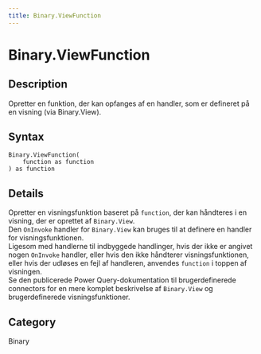 ```yaml
---
title: Binary.ViewFunction
---
```


# Binary.ViewFunction


## Description

Opretter en funktion, der kan opfanges af en handler, som er defineret på en visning (via Binary.View).


## Syntax

```powerquery
Binary.ViewFunction(
    function as function
) as function
```


## Details

Opretter en visningsfunktion baseret på <code>function</code>, der kan håndteres i en visning, der er oprettet af <code>Binary.View</code>.<br />Den <code>OnInvoke</code> handler for <code>Binary.View</code> kan bruges til at definere en handler for visningsfunktionen.<br />Ligesom med handlerne til indbyggede handlinger, hvis der ikke er angivet nogen <code>OnInvoke</code> handler, eller hvis den ikke håndterer visningsfunktionen, eller hvis der udløses en fejl af handleren, anvendes <code>function</code> i toppen af visningen.<br />Se den publicerede Power Query-dokumentation til brugerdefinerede connectors for en mere komplet beskrivelse af <code>Binary.View</code> og brugerdefinerede visningsfunktioner.<br />



## Category
Binary
